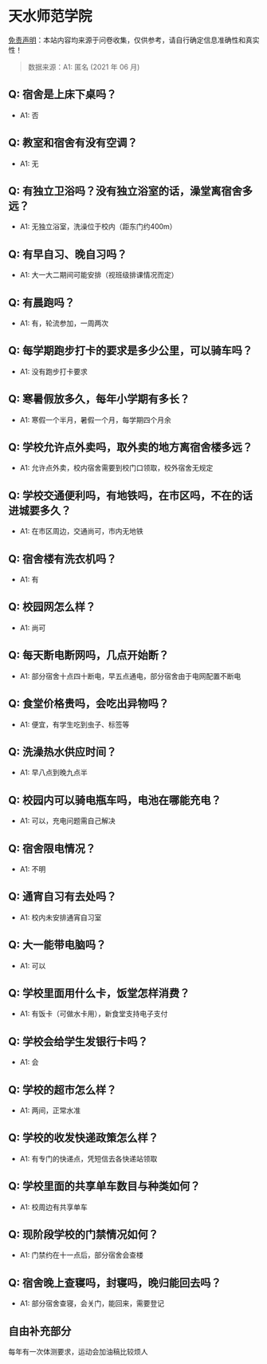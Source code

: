 # 天水师范学院

[免责声明](https://colleges.chat/#_3)：本站内容均来源于问卷收集，仅供参考，请自行确定信息准确性和真实性！

> 数据来源：A1: 匿名 (2021 年 06 月)

## Q: 宿舍是上床下桌吗？

- A1: 否

## Q: 教室和宿舍有没有空调？

- A1: 无

## Q: 有独立卫浴吗？没有独立浴室的话，澡堂离宿舍多远？

- A1: 无独立浴室，洗澡位于校内（距东门约400m）

## Q: 有早自习、晚自习吗？

- A1: 大一大二期间可能安排（视班级排课情况而定）

## Q: 有晨跑吗？

- A1: 有，轮流参加，一周两次

## Q: 每学期跑步打卡的要求是多少公里，可以骑车吗？

- A1: 没有跑步打卡要求

## Q: 寒暑假放多久，每年小学期有多长？

- A1: 寒假一个半月，暑假一个月，每学期四个月余

## Q: 学校允许点外卖吗，取外卖的地方离宿舍楼多远？

- A1: 允许点外卖，校内宿舍需要到校门口领取，校外宿舍无规定

## Q: 学校交通便利吗，有地铁吗，在市区吗，不在的话进城要多久？

- A1: 在市区周边，交通尚可，市内无地铁

## Q: 宿舍楼有洗衣机吗？

- A1: 有

## Q: 校园网怎么样？

- A1: 尚可

## Q: 每天断电断网吗，几点开始断？

- A1: 部分宿舍十点四十断电，早五点通电，部分宿舍由于电网配置不断电

## Q: 食堂价格贵吗，会吃出异物吗？

- A1: 便宜，有学生吃到虫子、标签等

## Q: 洗澡热水供应时间？

- A1: 早八点到晚九点半

## Q: 校园内可以骑电瓶车吗，电池在哪能充电？

- A1: 可以，充电问题需自己解决

## Q: 宿舍限电情况？

- A1: 不明

## Q: 通宵自习有去处吗？

- A1: 校内未安排通宵自习室

## Q: 大一能带电脑吗？

- A1: 可以

## Q: 学校里面用什么卡，饭堂怎样消费？

- A1: 有饭卡（可做水卡用），新食堂支持电子支付

## Q: 学校会给学生发银行卡吗？

- A1: 会

## Q: 学校的超市怎么样？

- A1: 两间，正常水准

## Q: 学校的收发快递政策怎么样？

- A1: 有专门的快递点，凭短信去各快递站领取

## Q: 学校里面的共享单车数目与种类如何？

- A1: 校周边有共享单车

## Q: 现阶段学校的门禁情况如何？

- A1: 门禁约在十一点后，部分宿舍会查楼

## Q: 宿舍晚上查寝吗，封寝吗，晚归能回去吗？

- A1: 部分宿舍查寝，会关门，能回来，需要登记

## 自由补充部分

每年有一次体测要求，运动会加油稿比较烦人